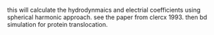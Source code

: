 this will calculate the hydrodynmaics and electrial coefficients using spherical harmonic approach. 
see the paper from clercx 1993. 
then bd simulation for protein translocation. 
